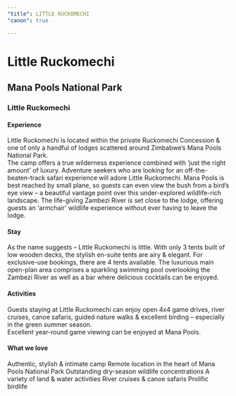 ```yaml
---
"title": LITTLE RUCKOMECHI
"canon": true

---
```


# Little Ruckomechi
## Mana Pools National Park
### Little Ruckomechi

#### Experience
Little Ruckomechi is located within the private Ruckomechi Concession &amp; one of only a handful of lodges scattered around Zimbabwe’s Mana Pools National Park.  
The camp offers a true wilderness experience combined with ‘just the right amount’ of luxury.  Adventure seekers who are looking for an off-the-beaten-track safari experience will adore Little Ruckomechi.
Mana Pools is best reached by small plane, so guests can even view the bush from a bird’s eye view – a beautiful vantage point over this under-explored wildlife-rich landscape.
The life-giving Zambezi River is set close to the lodge, offering guests an ‘armchair’ wildlife experience without ever having to leave the lodge.

#### Stay
As the name suggests – Little Ruckomechi is little.  With only 3 tents built of low wooden decks, the stylish en-suite tents are airy &amp; elegant.  For exclusive-use bookings, there are 4 tents available.
The luxurious main open-plan area comprises a sparkling swimming pool overlooking the Zambezi River as well as a bar where delicious cocktails can be enjoyed.

#### Activities
Guests staying at Little Ruckomechi can enjoy open 4x4 game drives, river cruises, canoe safaris, guided nature walks &amp; excellent birding – especially in the green summer season.  
Excellent year-round game viewing can be enjoyed at Mana Pools.


#### What we love
Authentic, stylish &amp; intimate camp 
Remote location in the heart of Mana Pools National Park
Outstanding dry-season wildlife concentrations
A variety of land &amp; water activities
River cruises &amp; canoe safaris
Prolific birdlife